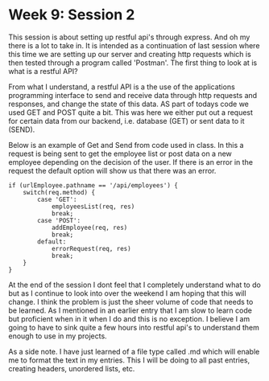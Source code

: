 # Week 9: Session 2

This session is about setting up restful api's through express. And oh my there is a lot to take in. It is intended as a continuation of last session where this time 
we are setting up our server and creating http requests which is then tested through a program called 'Postman'. The first thing to look at is what is a restful API?

From what I understand, a restful API is a the use of the applications programming interface to send and receive data through http requests and responses, and change the state of this data. AS part of todays code we used GET and POST quite a bit. This was here we either put out a request for certain data from our backend, i.e. database (GET) or sent data to it (SEND).

Below is an example of Get and Send from code used in class. In this a request is being sent to get the employee list or post data on a new employee depending on the decision of the user. If there is an error in the request the default option will show us that there was an error.

    if (urlEmployee.pathname == '/api/employees') {
        switch(req.method) {
            case 'GET':
                employeesList(req, res)
                break;
            case 'POST':
                addEmployee(req, res)
                break;
            default:
                errorRequest(req, res)
                break;
        }
    }











At the end of the session I dont feel that I completely understand what to do but as I continue to look into over the weekend I am hoping that this will change.
I think the problem is just the sheer volume of code that needs to be learned. As I mentioned in an earlier entry that I am slow to learn code but proficient 
when in it when I do and this is no exception. I believe I am going to have to sink quite a few hours into restful api's to understand them enough to use in my projects.


As a side note. I have just learned of a file type called .md which will enable me to format the text in my entries. This I will be doing to all past entries, creating 
headers, unordered lists, etc.